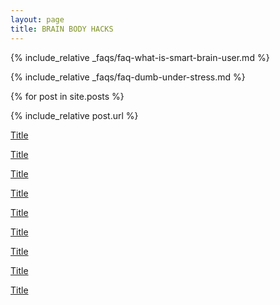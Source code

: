 ```yaml
---
layout: page
title: BRAIN BODY HACKS
---
```


{% include_relative _faqs/faq-what-is-smart-brain-user.md %}

{% include_relative _faqs/faq-dumb-under-stress.md %}


{% for post in site.posts %}

{% include_relative post.url %}

[Title](../_posts/2024-01-01-brainhack-productivity.md)

[Title](../_posts/2024-01-02-bodyhack-omega3.md)

[Title](../_posts/2024-01-03-bodyhack-microworkouts.md)

[Title](../_posts/2024-01-04-brainhack-neurogenese.md)

[Title](../_posts/2024-01-05-brainhack-smart-goals.md)

[Title](../_posts/2024-01-06-brain-hack-pause-the-movie.md)

[Title](../_posts/2024-01-07-magnesium-calm.md)

[Title](../_posts/2024-01-08-kluge-entscheidung.md)

[Title](../_posts/2024-01-09-bodyhack-exercise-snacking.md)
